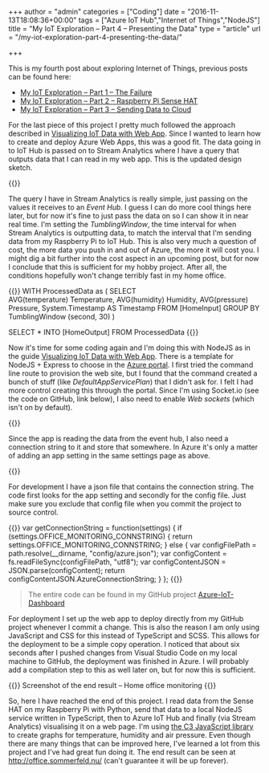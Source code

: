 +++
author = "admin"
categories = ["Coding"]
date = "2016-11-13T18:08:36+00:00"
tags = ["Azure IoT Hub","Internet of Things","NodeJS"]
title = "My IoT Exploration – Part 4 – Presenting the Data"
type = "article"
url = "/my-iot-exploration-part-4-presenting-the-data/"

+++

This is my fourth post about exploring Internet of Things, previous posts can be found here:

  * [My IoT Exploration – Part 1 – The Failure][1]
  * [My IoT Exploration – Part 2 – Raspberry Pi Sense HAT][2]
  * [My IoT Exploration – Part 3 – Sending Data to Cloud][3]

For the last piece of this project I pretty much followed the approach described in [Visualizing IoT Data with Web App][4]. Since I wanted to learn how to create and deploy Azure Web Apps, this was a good fit. The data going in to IoT Hub is passed on to Stream Analytics where I have a query that outputs data that I can read in my web app. This is the updated design sketch.

{{<post-image image="Office-Monitoring-Azure.png" lightbox="true" />}}

The query I have in Stream Analytics is really simple, just passing on the values it receives to an _Event Hub_. I guess I can do more cool things here later, but for now it's fine to just pass the data on so I can show it in near real time. I'm setting the _TumblingWindow_, the time interval for when Stream Analytics is outputting data, to match the interval that I'm sending data from my Raspberry Pi to IoT Hub. This is also very much a question of cost, the more data you push in and out of Azure, the more it will cost you. I might dig a bit further into the cost aspect in an upcoming post, but for now I conclude that this is sufficient for my hobby project. After all, the conditions hopefully won't change terribly fast in my home office.

{{<highlight tsql>}}
WITH ProcessedData as (
    SELECT      
        AVG(temperature) Temperature,
        AVG(humidity) Humidity,
        AVG(pressure) Pressure,
        System.Timestamp AS Timestamp
    FROM
        [HomeInput]
    GROUP BY
        TumblingWindow (second, 30)
)

SELECT * INTO [HomeOutput] FROM ProcessedData
{{</highlight>}}

Now it's time for some coding again and I'm doing this with NodeJS as in the guide [Visualizing IoT Data with Web App][4]. There is a template for NodeJS + Express to choose in the [Azure portal][6]. I first tried the command line route to provision the web site, but I found that the command created a bunch of stuff (like _DefaultAppServicePlan_) that I didn't ask for. I felt I had more control creating this through the portal. Since I'm using Socket.io (see the code on GitHub, link below), I also need to enable _Web sockets_ (which isn't on by default).

{{<post-image image="Enable-web-sockets.png" lightbox="true" alt="Enable Web Stockets in Azure Web App" />}}

Since the app is reading the data from the event hub, I also need a connection string to it and store that somewhere. In Azure it's only a matter of adding an app setting in the same settings page as above.

{{<post-image image="Event-hub-connecitonstring.png" lightbox="true" alt="Event hub connection string" />}}

For development I have a json file that contains the connection string. The code first looks for the app setting and secondly for the config file. Just make sure you exclude that config file when you commit the project to source control.

{{<highlight javascript>}}
var getConnectionString = function(settings) {
    if (settings.OFFICE_MONITORING_CONNSTRING)
    {
        return settings.OFFICE_MONITORING_CONNSTRING;
    }
    else  {
        var configFilePath = path.resolve(__dirname, "config/azure.json");
        var configContent = fs.readFileSync(configFilePath, "utf8");
        var configContentJSON = JSON.parse(configContent);
        return configContentJSON.AzureConnectionString;
    }
};
{{</highlight>}}

> The entire code can be found in my GitHub project [Azure-IoT-Dashboard][9]

For deployment I set up the web app to deploy directly from my GitHub project whenever I commit a change. This is also the reason I am only using JavaScript and CSS for this instead of TypeScript and SCSS. This allows for the deployment to be a simple copy operation. I noticed that about six seconds after I pushed changes from Visual Studio Code on my local machine to GitHub, the deployment was finished in Azure. I will probably add a compilation step to this as well later on, but for now this is sufficient.

{{<post-image image="office-monitoring-with-c3.png" lightbox="true" alt="Screenshot of web page of Home office monitoring with C3">}}
Screenshot of the end result – Home office monitoring
{{</post-image>}}
  
So, here I have reached the end of this project. I read data from the Sense HAT on my Raspberry Pi with Python, send that data to a local NodeJS service written in TypeScript, then to Azure IoT Hub and finally (via Stream Analytics) visualising it on a web page. I'm using [the C3 JavaScript library][11] to create graphs for temperature, humidity and air pressure. Even though there are many things that can be improved here, I've learned a lot from this project and I've had great fun doing it. The end result can be seen at <http://office.sommerfeld.nu/> (can't guarantee it will be up forever).

 [1]: /my-iot-exploration-part-1-the-failure/
 [2]: /my-iot-exploration-part-2-raspberry-pi-sense-hat/
 [3]: /my-iot-exploration-part-3-sending-data-to-cloud/
 [4]: http://thinglabs.io/workshop/js/weather/visualize-iot-with-web-app/
 [6]: https://portal.azure.com/
 [9]: https://github.com/henriksommerfeld/Azure-IoT-Dashboard
 [11]: http://c3js.org/